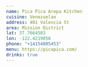 ```yaml
---
name: Pica Pica Arepa Kitchen
cuisine: Venezuelan
address: 401 Valencia St
area: Mission District
lat: 37.7664583
lon: -122.4219056
phone: "+14154005453"
menu: https://picapica.com/
drinks: true
---
```


